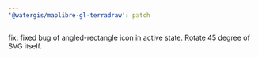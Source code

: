```yaml
---
'@watergis/maplibre-gl-terradraw': patch
---
```


fix: fixed bug of angled-rectangle icon in active state. Rotate 45 degree of SVG itself.
